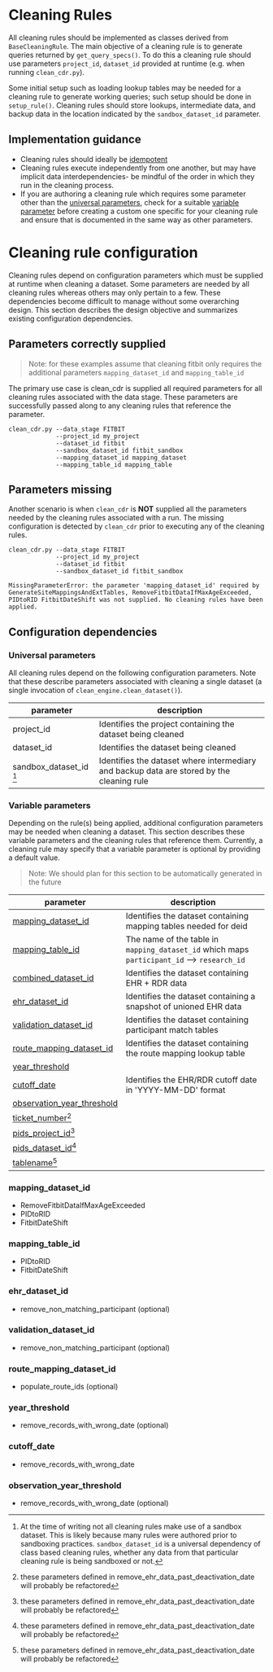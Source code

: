 # Cleaning Rules
All cleaning rules should be implemented as classes derived from `BaseCleaningRule`. The main objective of a cleaning rule is to generate queries returned by `get_query_specs()`. To do this a cleaning rule should use parameters `project_id`, `dataset_id` provided at runtime (e.g. when running `clean_cdr.py`).

Some initial setup such as loading lookup tables may be needed for a cleaning rule to generate working queries; such setup should be done in `setup_rule()`. Cleaning rules should store lookups, intermediate data, and backup data in the location indicated by the `sandbox_dataset_id` parameter.

## Implementation guidance
 
- Cleaning rules should ideally be [idempotent](https://en.wikipedia.org/wiki/Idempotence)
- Cleaning rules execute independently from one another, but may have implicit data interdependencies- be mindful of the order in which they run in the cleaning process.
- If you are authoring a cleaning rule which requires some parameter other than the [universal parameters](#universal-parameters), check for a suitable [variable parameter](#variable-parameters) before creating a custom one specific for your cleaning rule and ensure that is documented in the same way as other parameters.

# Cleaning rule configuration
Cleaning rules depend on configuration parameters which must be supplied at runtime when cleaning a dataset. Some parameters are needed by all cleaning rules whereas others may only pertain to a few. These dependencies become difficult to manage without some overarching design. This section describes the design objective and summarizes existing configuration dependencies.

## Parameters correctly supplied
> Note: for these examples assume that cleaning fitbit only requires the additional parameters `mapping_dataset_id` and `mapping_table_id`

The primary use case is clean_cdr is supplied all required parameters for all cleaning rules associated with the data stage. These parameters are successfully passed along to any cleaning rules that reference the parameter.
```
clean_cdr.py --data_stage FITBIT
             --project_id my_project
             --dataset_id fitbit
             --sandbox_dataset_id fitbit_sandbox
             --mapping_dataset_id mapping_dataset
             --mapping_table_id mapping_table
```

## Parameters missing
Another scenario is when `clean_cdr` is **NOT** supplied all the parameters needed by the cleaning rules associated with a run. The missing configuration is detected by `clean_cdr` prior to executing any of the cleaning rules. 
```
clean_cdr.py --data_stage FITBIT
             --project_id my_project
             --dataset_id fitbit
             --sandbox_dataset_id fitbit_sandbox

MissingParameterError: the parameter 'mapping_dataset_id' required by GenerateSiteMappingsAndExtTables, RemoveFitbitDataIfMaxAgeExceeded, PIDtoRID FitbitDateShift was not supplied. No cleaning rules have been applied.
```

## Configuration dependencies
### Universal parameters
All cleaning rules depend on the following configuration parameters. Note that these describe parameters associated with cleaning a single dataset (a single invocation of `clean_engine.clean_dataset()`).

| parameter | description |
| --- | --- |
| project_id | Identifies the project containing the dataset being cleaned |
| dataset_id | Identifies the dataset being cleaned |
| sandbox_dataset_id [^1] | Identifies the dataset where intermediary and backup data are stored by the cleaning rule |
 [^1]: At the time of writing not all cleaning rules make use of a sandbox dataset. This is likely because many rules were authored prior to sandboxing practices. `sandbox_dataset_id` is a universal dependency of class based cleaning rules, whether any data from that particular cleaning rule is being sandboxed or not.  
 
### Variable parameters
Depending on the rule(s) being applied, additional configuration parameters may be needed when cleaning a dataset. This section describes these variable parameters and the cleaning rules that reference them. Currently, a cleaning rule may specify that a variable parameter is optional by providing a default value.
> Note: We should plan for this section to be automatically generated in the future

| parameter | description |
| --- | --- |
| [mapping_dataset_id](#mapping_dataset_id) | Identifies the dataset containing mapping tables needed for deid |
| [mapping_table_id](#mapping_table_id) | The name of the table in `mapping_dataset_id` which maps `participant_id` --> `research_id` |
| [combined_dataset_id](#combined_dataset_id) | Identifies the dataset containing EHR + RDR data |
| [ehr_dataset_id](#ehr_dataset_id) | Identifies the dataset containing a snapshot of unioned EHR data |
| [validation_dataset_id](#validation_dataset_id) | Identifies the dataset containing participant match tables |
| [route_mapping_dataset_id](#route_mapping_dataset_id) | Identifies the dataset containing the route mapping lookup table |
| [year_threshold](#year_threshold) | |
| [cutoff_date](#cutoff_date) | Identifies the EHR/RDR cutoff date in 'YYYY-MM-DD' format |
| [observation_year_threshold](#observation_year_threshold) | |
| [ticket_number](#)[^2] | |
| [pids_project_id](#)[^2] | |
| [pids_dataset_id](#)[^2] | |
| [tablename](#)[^2] | |
[^2]: these parameters defined in remove_ehr_data_past_deactivation_date will probably be refactored
### mapping_dataset_id
 - RemoveFitbitDataIfMaxAgeExceeded
 - PIDtoRID
 - FitbitDateShift
### mapping_table_id
 - PIDtoRID
 - FitbitDateShift
### ehr_dataset_id
 - remove_non_matching_participant (optional)
### validation_dataset_id
 - remove_non_matching_participant (optional)
### route_mapping_dataset_id
 - populate_route_ids (optional)
### year_threshold
- remove_records_with_wrong_date (optional)
### cutoff_date
- remove_records_with_wrong_date
### observation_year_threshold
- remove_records_with_wrong_date (optional)

